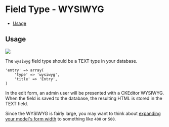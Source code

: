 # Field Type - WYSIWYG

- [Usage](#usage)

<a name="usage"></a>
## Usage

<img src="https://raw.github.com/FrozenNode/Laravel-Administrator/3.0.0/examples/images/field-type-wysiwyg.png" />

The `wysiwyg` field type should be a TEXT type in your database.

	'entry' => array(
		'type' => 'wysiwyg',
		'title' => 'Entry',
	)

In the edit form, an admin user will be presented with a CKEditor WYSIWYG. When the field is saved to the database, the resulting HTML is stored in the TEXT field.

Since the WYSIWYG is fairly large, you may want to think about [expanding your model's form width](/docs/model-configuration#form-width) to something like `400` or `500`.